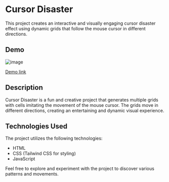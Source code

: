 # Cursor Disaster

This project creates an interactive and visually engaging cursor disaster effect using dynamic grids that follow the mouse cursor in different directions.

## Demo

![image](https://github.com/ForLoopCodes/cursor-disaster/assets/89027512/3d0f525f-6970-4de8-88ed-38b62c848cc7)

[Demo link](https://forloopcodes.github.io/cursor-disaster/)

## Description

Cursor Disaster is a fun and creative project that generates multiple grids with cells imitating the movement of the mouse cursor. The grids move in different directions, creating an entertaining and dynamic visual experience.

## Technologies Used

The project utilizes the following technologies:

- HTML
- CSS (Tailwind CSS for styling)
- JavaScript

Feel free to explore and experiment with the project to discover various patterns and movements.
